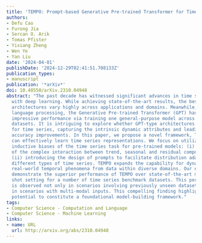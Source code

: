 ```yaml
---
title: 'TEMPO: Prompt-based Generative Pre-trained Transformer for Time Series Forecasting'
authors:
- Defu Cao
- Furong Jia
- Sercan O. Arik
- Tomas Pfister
- Yixiang Zheng
- Wen Ye
- Yan Liu
date: '2024-04-01'
publishDate: '2024-12-29T02:41:51.708133Z'
publication_types:
- manuscript
publication: '*arXiv*'
doi: 10.48550/arXiv.2310.04948
abstract: "The past decade has witnessed significant advances in time series modeling
  with deep learning. While achieving state-of-the-art results, the best-performing
  architectures vary highly across applications and domains. Meanwhile, for natural
  language processing, the Generative Pre-trained Transformer (GPT) has demonstrated
  impressive performance via training one general-purpose model across various textual
  datasets. It is intriguing to explore whether GPT-type architectures can be effective
  for time series, capturing the intrinsic dynamic attributes and leading to significant
  accuracy improvements. In this paper, we propose a novel framework, TEMPO, that
  can effectively learn time series representations. We focus on utilizing two essential
  inductive biases of the time series task for pre-trained models: (i) decomposition
  of the complex interaction between trend, seasonal and residual components; and
  (ii) introducing the design of prompts to facilitate distribution adaptation in
  different types of time series. TEMPO expands the capability for dynamically modeling
  real-world temporal phenomena from data within diverse domains. Our experiments
  demonstrate the superior performance of TEMPO over state-of-the-art methods on zero
  shot setting for a number of time series benchmark datasets. This performance gain
  is observed not only in scenarios involving previously unseen datasets but also
  in scenarios with multi-modal inputs. This compelling finding highlights TEMPO's
  potential to constitute a foundational model-building framework."
tags:
- Computer Science - Computation and Language
- Computer Science - Machine Learning
links:
- name: URL
  url: http://arxiv.org/abs/2310.04948
---
```

